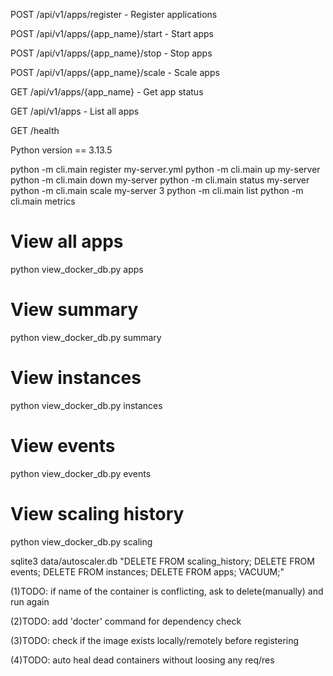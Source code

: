 POST /api/v1/apps/register - Register applications

POST /api/v1/apps/{app_name}/start - Start apps

POST /api/v1/apps/{app_name}/stop - Stop apps

POST /api/v1/apps/{app_name}/scale - Scale apps

GET /api/v1/apps/{app_name} - Get app status

GET /api/v1/apps - List all apps

GET /health


Python version == 3.13.5

python -m cli.main register my-server.yml
python -m cli.main up my-server
python -m cli.main down my-server
python -m cli.main status my-server
python -m cli.main scale my-server 3
python -m cli.main list
python -m cli.main metrics



# View all apps
python view_docker_db.py apps

# View summary
python view_docker_db.py summary

# View instances
python view_docker_db.py instances

# View events
python view_docker_db.py events

# View scaling history
python view_docker_db.py scaling


sqlite3 data/autoscaler.db "DELETE FROM scaling_history; DELETE FROM events; DELETE FROM instances; DELETE FROM apps; VACUUM;"

(1)TODO: if name of the container is conflicting, ask to delete(manually) and run again

(2)TODO: add 'docter' command for dependency check

(3)TODO: check if the image exists locally/remotely before registering

(4)TODO: auto heal dead containers without loosing any req/res
